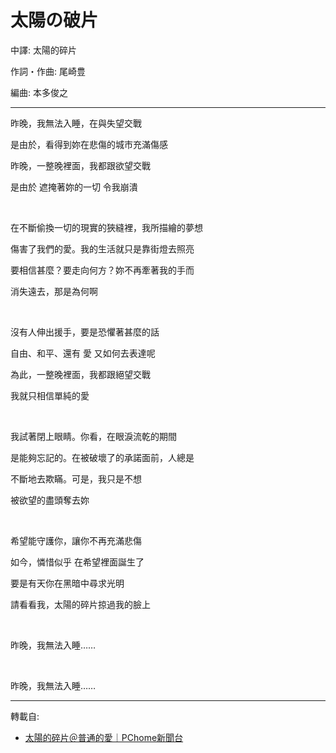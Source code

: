 # 太陽の破片

中譯: 太陽的碎片

作詞・作曲: 尾崎豊

編曲: 本多俊之

---

昨晚，我無法入睡，在與失望交戰

是由於，看得到妳在悲傷的城市充滿傷感

昨晚，一整晚裡面，我都跟欲望交戰

是由於 遮掩著妳的一切 令我崩潰

<br>

在不斷偷換一切的現實的狹縫裡，我所描繪的夢想

傷害了我們的愛。我的生活就只是靠街燈去照亮

要相信甚麼？要走向何方？妳不再牽著我的手而

消失遠去，那是為何啊

<br>

沒有人伸出援手，要是恐懼著甚麼的話

自由、和平、還有 愛 又如何去表達呢

為此，一整晚裡面，我都跟絕望交戰

我就只相信單純的愛

<br>

我試著閉上眼睛。你看，在眼淚流乾的期間

是能夠忘記的。在被破壞了的承諾面前，人總是

不斷地去欺瞞。可是，我只是不想

被欲望的盡頭奪去妳

<br>

希望能守護你，讓你不再充滿悲傷

如今，憐惜似乎 在希望裡面誕生了

要是有天你在黑暗中尋求光明

請看看我，太陽的碎片掠過我的臉上

<br>

昨晚，我無法入睡……

<br>

昨晚，我無法入睡……

---
轉載自:

- [太陽的碎片＠普通的愛｜PChome新聞台](https://mypaper.pchome.com.tw/forgetnot/post/1234881788)